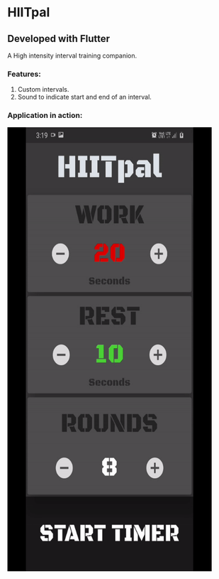 # HIITpal
## Developed with Flutter
A High intensity interval training companion.

### Features:
1. Custom intervals.
2. Sound to indicate start and end of an interval.


### Application in action:

<img src="hiit-pal.gif" alt="hiitpal_working" width="461" height=1000/>
